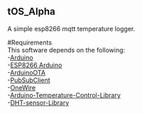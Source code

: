 ## tOS_Alpha
 A simple esp8266 mqtt temperature logger.  
  
#Requirements  
 This software depends on the following:  
 -[Arduino](https://github.com/arduino/Arduino)  
 -[ESP8266 Arduino](https://github.com/esp8266/Arduino)  
 -[ArduinoOTA](https://github.com/jandrassy/ArduinoOTA)  
 -[PubSubClient](https://github.com/knolleary/pubsubclient)  
 -[OneWire](https://github.com/PaulStoffregen/OneWire)  
 -[Arduino-Temperature-Control-Library](https://github.com/milesburton/Arduino-Temperature-Control-Library)  
 -[DHT-sensor-Library](https://github.com/adafruit/DHT-sensor-library)  
